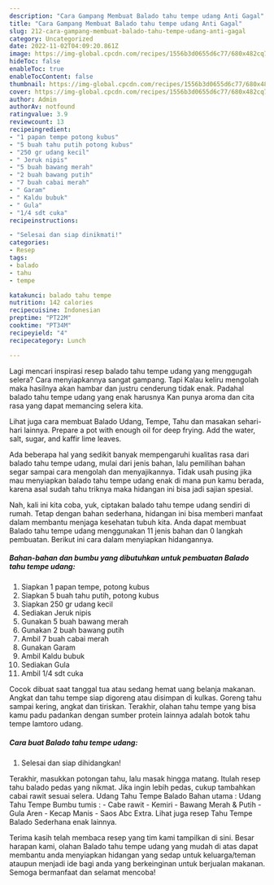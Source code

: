 ```yaml
---
description: "Cara Gampang Membuat Balado tahu tempe udang Anti Gagal"
title: "Cara Gampang Membuat Balado tahu tempe udang Anti Gagal"
slug: 212-cara-gampang-membuat-balado-tahu-tempe-udang-anti-gagal
category: Uncategorized
date: 2022-11-02T04:09:20.861Z
image: https://img-global.cpcdn.com/recipes/1556b3d0655d6c77/680x482cq70/balado-tahu-tempe-udang-foto-resep-utama.jpg
hideToc: false
enableToc: true
enableTocContent: false
thumbnail: https://img-global.cpcdn.com/recipes/1556b3d0655d6c77/680x482cq70/balado-tahu-tempe-udang-foto-resep-utama.jpg
cover: https://img-global.cpcdn.com/recipes/1556b3d0655d6c77/680x482cq70/balado-tahu-tempe-udang-foto-resep-utama.jpg
author: Admin
authorAv: notfound
ratingvalue: 3.9
reviewcount: 13
recipeingredient:
- "1 papan tempe potong kubus"
- "5 buah tahu putih potong kubus"
- "250 gr udang kecil"
- " Jeruk nipis"
- "5 buah bawang merah"
- "2 buah bawang putih"
- "7 buah cabai merah"
- " Garam"
- " Kaldu bubuk"
- " Gula"
- "1/4 sdt cuka"
recipeinstructions:

- "Selesai dan siap dinikmati!"
categories:
- Resep
tags:
- balado
- tahu
- tempe

katakunci: balado tahu tempe 
nutrition: 142 calories
recipecuisine: Indonesian
preptime: "PT22M"
cooktime: "PT34M"
recipeyield: "4"
recipecategory: Lunch

---
```



Lagi mencari inspirasi resep balado tahu tempe udang yang menggugah selera? Cara menyiapkannya sangat gampang. Tapi Kalau keliru mengolah maka hasilnya akan hambar dan justru cenderung tidak enak. Padahal balado tahu tempe udang yang enak harusnya Kan punya aroma dan cita rasa yang dapat memancing selera kita.


Lihat juga cara membuat Balado Udang, Tempe, Tahu dan masakan sehari-hari lainnya. Prepare a pot with enough oil for deep frying. Add the water, salt, sugar, and kaffir lime leaves.

Ada beberapa hal yang sedikit banyak mempengaruhi kualitas rasa dari balado tahu tempe udang, mulai dari jenis bahan, lalu pemilihan bahan segar sampai cara mengolah dan menyajikannya. Tidak usah pusing jika mau menyiapkan balado tahu tempe udang enak di mana pun kamu berada, karena asal sudah tahu triknya maka hidangan ini bisa jadi sajian spesial.


Nah, kali ini kita coba, yuk, ciptakan balado tahu tempe udang sendiri di rumah. Tetap dengan bahan sederhana, hidangan ini bisa memberi manfaat dalam membantu menjaga kesehatan tubuh kita. Anda dapat membuat Balado tahu tempe udang menggunakan 11 jenis bahan dan 0 langkah pembuatan. Berikut ini cara dalam menyiapkan hidangannya.

<!--inarticleads1-->

##### Bahan-bahan dan bumbu yang dibutuhkan untuk pembuatan Balado tahu tempe udang:

1. Siapkan 1 papan tempe, potong kubus
1. Siapkan 5 buah tahu putih, potong kubus
1. Siapkan 250 gr udang kecil
1. Sediakan  Jeruk nipis
1. Gunakan 5 buah bawang merah
1. Gunakan 2 buah bawang putih
1. Ambil 7 buah cabai merah
1. Gunakan  Garam
1. Ambil  Kaldu bubuk
1. Sediakan  Gula
1. Ambil 1/4 sdt cuka


Cocok dibuat saat tanggal tua atau sedang hemat uang belanja makanan. Angkat dan tahu tempe siap digoreng atau disimpan di kulkas. Goreng tahu sampai kering, angkat dan tiriskan. Terakhir, olahan tahu tempe yang bisa kamu padu padankan dengan sumber protein lainnya adalah botok tahu tempe lamtoro udang. 

<!--inarticleads2-->

##### Cara buat Balado tahu tempe udang:


1. Selesai dan siap dihidangkan!

Terakhir, masukkan potongan tahu, lalu masak hingga matang. Itulah resep tahu balado pedas yang nikmat. Jika ingin lebih pedas, cukup tambahkan cabai rawit sesuai selera. Udang Tahu Tempe Balado Bahan utama : Udang Tahu Tempe Bumbu tumis : - Cabe rawit - Kemiri - Bawang Merah &amp; Putih - Gula Aren - Kecap Manis - Saos Abc Extra. Lihat juga resep Tahu Tempe Balado Sederhana enak lainnya. 

Terima kasih telah membaca resep yang tim kami tampilkan di sini. Besar harapan kami, olahan Balado tahu tempe udang yang mudah di atas dapat membantu anda menyiapkan hidangan yang sedap untuk keluarga/teman ataupun menjadi ide bagi anda yang berkeinginan untuk berjualan makanan. Semoga bermanfaat dan selamat mencoba!
